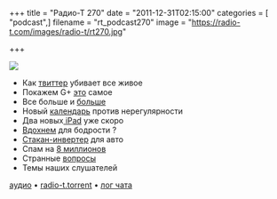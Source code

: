 +++
title = "Радио-Т 270"
date = "2011-12-31T02:15:00"
categories = [ "podcast",]
filename = "rt_podcast270"
image = "https://radio-t.com/images/radio-t/rt270.jpg"

+++

![](https://radio-t.com/images/radio-t/rt270.jpg)

- Как [твиттер](http://allthingsd.com/20111228/for-every-1700-tweets-someone-dies-blametwitter/?mod=atdtweet) убивает все живое
- Покажем G+ [это](http://techcrunch.com/2011/12/28/bird-is-the-word/) самое
- Все больше и [больше](http://thenextweb.com/google/2011/12/27/google-may-have-passed-62-million-users-adding-625000-users-daily/)
- Новый [календарь](http://www.wired.com/wiredscience/2011/12/rational-calendar/) против нерегулярности
- Два новых[ iPad](http://techcrunch.com/2011/12/29/rumor-apple-will-debut-two-ipads-next-month-retina-displays-in-tow/) уже скоро
- [Вдохнем](http://the-gadgeteer.com/2011/12/28/would-you-inhale-caffeine-powder-for-an-energy-boost/) для бодрости ?
- [Стакан-инвертер](http://sarahsfav.es/2011/12/28/fave-geek-accessory-coffee-cup-power-inverter/) для авто
- Спам на [8 миллионов](http://arstechnica.com/business/news/2011/12/spammers-take-control-of-new-york-times-e-mail-list.ars)
- Странные [вопросы](http://mashable.com/2011/12/27/glassdoor-interview-questions-2011/)
- Темы наших слушателей

[аудио](http://cdn.radio-t.com/rt_podcast270.mp3) • [radio-t.torrent](http://cdn.radio-t.com/torrents/rt_podcast270.mp3.torrent) • [лог чата](http://chat.radio-t.com/logs/radio-t-270.html)<audio src="http://cdn.radio-t.com/rt_podcast270.mp3" preload="none"></audio>